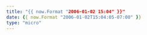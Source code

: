 ```yaml
---
title: "{{ now.Format "2006-01-02 15:04" }}"
date: {{ now.Format "2006-01-02T15:04:05-07:00" }}
type: "micro"
---
```

